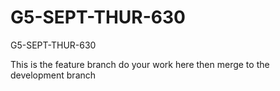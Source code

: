 # G5-SEPT-THUR-630
G5-SEPT-THUR-630

This is the feature branch do your work here then merge to the development branch
